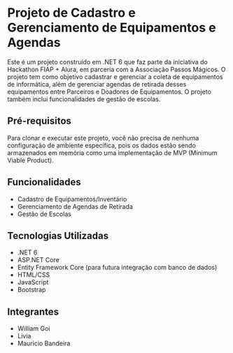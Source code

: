 # Projeto de Cadastro e Gerenciamento de Equipamentos e Agendas

Este é um projeto construído em .NET 6 que faz parte da iniciativa do Hackathon FIAP + Alura, em parceria com a Associação Passos Mágicos. O projeto tem como objetivo cadastrar e gerenciar a coleta de equipamentos de informática, além de gerenciar agendas de retirada desses equipamentos entre Parceiros e Doadores de Equipamentos. O projeto também inclui funcionalidades de gestão de escolas.

## Pré-requisitos

Para clonar e executar este projeto, você não precisa de nenhuma configuração de ambiente específica, pois os dados estão sendo armazenados em memória como uma implementação de MVP (Minimum Viable Product).

## Funcionalidades

- Cadastro de Equipamentos/Inventário
- Gerenciamento de Agendas de Retirada
- Gestão de Escolas

## Tecnologias Utilizadas

- .NET 6
- ASP.NET Core
- Entity Framework Core (para futura integração com banco de dados)
- HTML/CSS
- JavaScript
- Bootstrap


## Integrantes
- William Goi
- Livia
- Mauricio Bandeira
